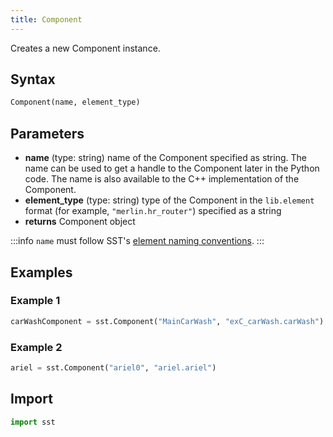 ```yaml
---
title: Component
---
```


<!---
SAND2022-6843 O
Source: sst-documentation/manuals/python
--->

Creates a new Component instance.

## Syntax
```python
Component(name, element_type)
```

## Parameters
* **name** (type: string) name of the Component specified as string. The name can be used to get a handle to the Component later in the Python code. The name is also available to the C\+\+ implementation of the Component. 
* **element_type** (type: string) type of the Component in the `lib.element` format (for example, `"merlin.hr_router"`) specified as a string
* **returns** Component object

:::info
`name` must follow SST's [element naming conventions](../../guides/dev/naming.md).
:::

## Examples

### Example 1
```python
carWashComponent = sst.Component("MainCarWash", "exC_carWash.carWash")
```

### Example 2
```python
ariel = sst.Component("ariel0", "ariel.ariel")
```

## Import
```python
import sst
```
